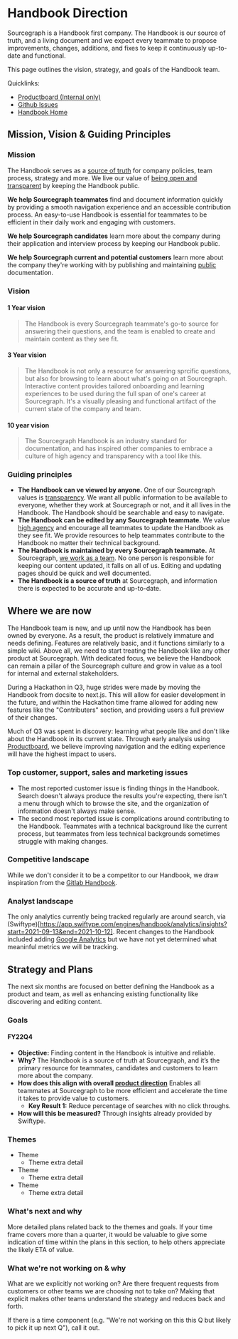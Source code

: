 # Handbook Direction

Sourcegraph is a Handbook first company. The Handbook is our source of truth, and a living document and we expect every teammate to propose improvements, changes, additions, and fixes to keep it continuously up-to-date and functional.

This page outlines the vision, strategy, and goals of the Handbook team.

Quicklinks:

- [Productboard (Internal only)](https://sourcegraph.productboard.com/feature-board/3424445-handbook)
- [Github Issues](https://github.com/sourcegraph/handbook/issues)
- [Handbook Home](../../../index.md)

## Mission, Vision & Guiding Principles

### Mission

The Handbook serves as a [source of truth](../../communication/sources-of-truth.md) for company policies, team process, strategy and more. We live our value of [being open and transparent](../../company/values#open-and-transparent.md) by keeping the Handbook public.

**We help Sourcegraph teammates** find and document information quickly by providing a smooth navigation experience and an accessible contribution process. An easy-to-use Handbook is essential for teammates to be efficient in their daily work and engaging with customers.

**We help Sourcegraph candidates** learn more about the company during their application and interview process by keeping our Handbook public.

**We help Sourcegraph current and potential customers** learn more about the company they're working with by publishing and maintaining [public](../../company/values#open-and-transparent.md) documentation.

### Vision

#### 1 Year vision

> The Handbook is every Sourcegraph teammate's go-to source for answering their questions, and the team is enabled to create and maintain content as they see fit.

#### 3 Year vision

> The Handbook is not only a resource for answering sprcific questions, but also for browsing to learn about what's going on at Sourcegraph. Interactive content provides tailored onboarding and learning experiences to be used during the full span of one's career at Sourcegraph. It's a visually pleasing and functional artifact of the current state of the company and team.

#### 10 year vision

> The Sourcegraph Handbook is an industry standard for documentation, and has inspired other companies to embrace a culture of high agency and transparency with a tool like this.

### Guiding principles

- **The Handbook can ve viewed by anyone.** One of our Sourcegraph values is [transparency](../../company/values#open-and-transparent.md). We want all public information to be available to everyone, whether they work at Sourcegraph or not, and it all lives in the Handbook. The Handbook should be searchable and easy to navigate.
- **The Handbook can be edited by any Sourcegraph teammate.** We value [high agency](../../company/values/high-agency.md) and encourage all teammates to update the Handbook as they see fit. We provide resources to help teammates contribute to the Handbook no matter their technical background.
- **The Handbook is maintained by every Sourcegraph teammate.** At Sourcegraph, [we work as a team](../../company/values#work-as-a-team.md). No one person is responsible for keeping our content updated, it falls on all of us. Editing and updating pages should be quick and well documented.
- **The Handbook is a source of truth** at Sourcegraph, and information there is expected to be accurate and up-to-date.

## Where we are now

The Handbook team is new, and up until now the Handbook has been owned by everyone. As a result, the product is relatively immature and needs defining. Features are relatively basic, and it functions similarly to a simple wiki. Above all, we need to start treating the Handbook like any other product at Sourcegraph. With dedicated focus, we believe the Handbook can remain a pillar of the Sourcegraph culture and grow in value as a tool for internal and external stakeholders.

During a Hackathon in Q3, huge strides were made by moving the Handbook from docsite to next.js. This will allow for easier development in the future, and within the Hackathon time frame allowed for adding new features like the "Contributers" section, and providing users a full preview of their changes.

Much of Q3 was spent in discovery: learning what people like and don't like about the Handbook in its current state. Through early analysis using [Productboard](https://sourcegraph.productboard.com/feature-board/3424445-handbook), we believe improving navigation and the editing experience will have the highest impact to users.

### Top customer, support, sales and marketing issues

- The most reported customer issue is finding things in the Handbook. Search doesn't always produce the results you're expecting, there isn't a menu through which to browse the site, and the organization of information doesn't always make sense.
- The second most reported issue is complications around contributing to the Handbook. Teammates with a technical background like the current process, but teammates from less technical backgrounds sometimes struggle with making changes.

### Competitive landscape

While we don't consider it to be a competitor to our Handbook, we draw inspiration from the [Gitlab Handbook](https://about.gitlab.com/handbook/).

### Analyst landscape

The only analytics currently being tracked regularly are around search, via (Swiftype)[https://app.swiftype.com/engines/handbook/analytics/insights?start=2021-09-13&end=2021-10-12]. Recent changes to the Handbook included adding [Google Analytics](https://analytics.google.com/analytics/web/#/p288277472/reports/reportinghub?params=_u..nav%3Dmaui&collectionId=life-cycle) but we have not yet determined what meaninful metrics we will be tracking.

## Strategy and Plans

The next six months are focused on better defining the Handbook as a product and team, as well as enhancing existing functionality like discovering and editing content.

### Goals

#### FY22Q4

- **Objective:** Finding content in the Handbook is intuitive and reliable.
- **Why?** The Handbook is a source of truth at Sourcegraph, and it’s the primary resource for teammates, candidates and customers to learn more about the company.
- **How does this align with overall [product direction](../../index.md)** Enables all teammates at Sourcegraph to be more efficient and accelerate the time it takes to provide value to customers.
  - **Key Result 1:** Reduce percentage of searches with no click throughs.
- **How will this be measured?** Through insights already provided by Swiftype.

### Themes

- Theme
  - Theme extra detail
- Theme
  - Theme extra detail
- Theme
  - Theme extra detail

### What's next and why

More detailed plans related back to the themes and goals. If your time frame covers more than a quarter, it would be valuable to give some indication of time within the plans in this section, to help others appreciate the likely ETA of value.

### What we're not working on & why

What are we explicitly not working on? Are there frequent requests from customers or other teams we are choosing not to take on? Making that explicit makes other teams understand the strategy and reduces back and forth.

If there is a time component (e.g. "We're not working on this this Q but likely to pick it up next Q"), call it out.
